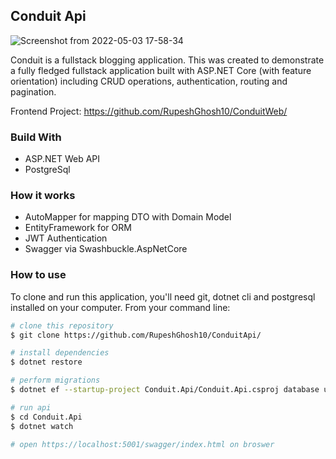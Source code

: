 ## Conduit Api
![Screenshot from 2022-05-03 17-58-34](https://user-images.githubusercontent.com/40242609/166452994-46249abf-d9d4-4660-97ab-759f15e6b8d4.png)

Conduit is a fullstack blogging application. This was created to demonstrate a fully fledged fullstack application built with ASP.NET Core (with feature orientation) including CRUD operations, authentication, routing and pagination.

Frontend Project: https://github.com/RupeshGhosh10/ConduitWeb/

### Build With
- ASP.NET Web API
- PostgreSql

### How it works
- AutoMapper for mapping DTO with Domain Model
- EntityFramework for ORM
- JWT Authentication
- Swagger via Swashbuckle.AspNetCore

### How to use
To clone and run this application, you'll need git, dotnet cli and postgresql installed on your computer. From your command line:

```bash
# clone this repository
$ git clone https://github.com/RupeshGhosh10/ConduitApi/

# install dependencies
$ dotnet restore

# perform migrations
$ dotnet ef --startup-project Conduit.Api/Conduit.Api.csproj database update

# run api
$ cd Conduit.Api
$ dotnet watch

# open https://localhost:5001/swagger/index.html on broswer
```
